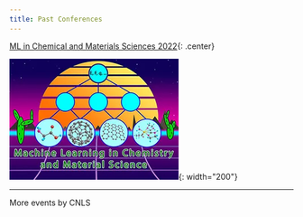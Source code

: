```yaml
---
title: Past Conferences
---
```


[ML in Chemical and Materials Sciences 2022](https://web.cvent.com/event/98d693ec-2328-4e76-bf46-c88d714cb55a/summary){: .center}    

![](/assets/past_events/2023-logo.webp){: width="200"}     

--------------------       
More events by CNLS
